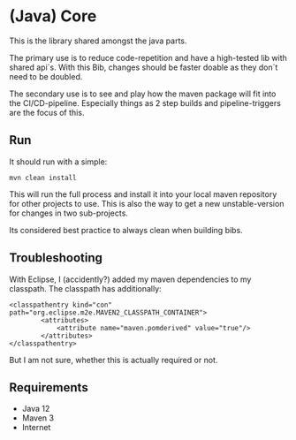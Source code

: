 # (Java) Core

This is the library shared amongst the java parts. 

The primary use is to reduce code-repetition and have a high-tested lib with shared api´s. With this Bib, changes should be faster doable as they don´t need to be doubled. 

The secondary use is to see and play how the maven package will fit into the CI/CD-pipeline. 
Especially things as 2 step builds and pipeline-triggers are the focus of this. 

## Run

It should run with a simple: 

`mvn clean install`

This will run the full process and install it into your local maven repository for other projects to use. This is also the way to get a new unstable-version for changes in two sub-projects.

Its considered best practice to always clean when building bibs.

## Troubleshooting

With Eclipse, I (accidently?) added my maven dependencies to my classpath. 
The classpath has additionally: 

```
<classpathentry kind="con" path="org.eclipse.m2e.MAVEN2_CLASSPATH_CONTAINER">
		<attributes>
			<attribute name="maven.pomderived" value="true"/>
		</attributes>
</classpathentry>
```

But I am not sure, whether this is actually required or not. 

## Requirements

- Java 12 
- Maven 3
- Internet